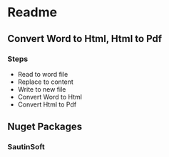 # Readme

## Convert Word to Html, Html to Pdf

### Steps

- Read to word file
- Replace to content
- Write to new file
- Convert Word to Html
- Convert Html to Pdf

## Nuget Packages

### SautinSoft
